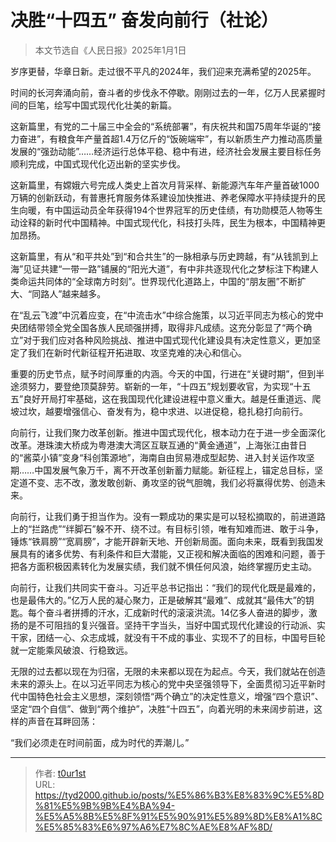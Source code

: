 # 决胜“十四五” 奋发向前行（社论）


> 本文节选自《人民日报》2025年1月1日

岁序更替，华章日新。走过很不平凡的2024年，我们迎来充满希望的2025年。

时间的长河奔涌向前，奋斗者的步伐永不停歇。刚刚过去的一年，亿万人民紧握时间的巨笔，绘写中国式现代化壮美的新篇。

这新篇里，有党的二十届三中全会的“系统部署”，有庆祝共和国75周年华诞的“接力奋进”，有粮食年产量首超1.4万亿斤的“饭碗端牢”，有以新质生产力推动高质量发展的“强劲动能”……经济运行总体平稳、稳中有进，经济社会发展主要目标任务顺利完成，中国式现代化迈出新的坚实步伐。

这新篇里，有嫦娥六号完成人类史上首次月背采样、新能源汽车年产量首破1000万辆的创新跃动，有普惠托育服务体系建设加快推进、养老保障水平持续提升的民生向暖，有中国运动员全年获得194个世界冠军的历史佳绩，有功勋模范人物等生动诠释的新时代中国精神。中国式现代化，科技打头阵，民生为根本，中国精神更加昂扬。

这新篇里，有从“和平共处”到“和合共生”的一脉相承与历史跨越，有“从钱凯到上海”见证共建“一带一路”铺展的“阳光大道”，有中非共逐现代化之梦标注下构建人类命运共同体的“全球南方时刻”。世界现代化道路上，中国的“朋友圈”不断扩大、“同路人”越来越多。

在“乱云飞渡”中沉着应变，在“中流击水”中综合施策，以习近平同志为核心的党中央团结带领全党全国各族人民顽强拼搏，取得非凡成绩。这充分彰显了“两个确立”对于我们应对各种风险挑战、推进中国式现代化建设具有决定性意义，更加坚定了我们在新时代新征程开拓进取、攻坚克难的决心和信心。

重要的历史节点，赋予时间厚重的内涵。今天的中国，行进在“关键时期”，但到半途须努力，要登绝顶莫辞劳。崭新的一年，“十四五”规划要收官，为实现“十五五”良好开局打牢基础，这在我国现代化建设进程中意义重大。越是任重道远、爬坡过坎，越要增强信心、奋发有为，稳中求进、以进促稳，稳扎稳打向前行。

向前行，让我们聚力改革创新。推进中国式现代化，根本动力在于进一步全面深化改革。港珠澳大桥成为粤港澳大湾区互联互通的“黄金通道”，上海张江由昔日的“酱菜小镇”变身“科创策源地”，海南自由贸易港成型起势、进入封关运作攻坚期……中国发展气象万千，离不开改革创新蓄力赋能。新征程上，锚定总目标，坚定道不变、志不改，激发敢创新、勇攻坚的锐气胆魄，我们必将赢得优势、创造未来。

向前行，让我们勇于担当作为。没有一颗成功的果实是可以轻松摘取的，前进道路上的“拦路虎”“绊脚石”躲不开、绕不过。有目标引领，唯有知难而进、敢于斗争，锤炼“铁肩膀”“宽肩膀”，才能开辟新天地、开创新局面。面向未来，既看到我国发展具有的诸多优势、有利条件和巨大潜能，又正视和解决面临的困难和问题，善于把各方面积极因素转化为发展实绩，我们就不惧任何风浪，始终掌握历史主动。

向前行，让我们共同实干奋斗。习近平总书记指出：“我们的现代化既是最难的，也是最伟大的。”亿万人民的凝心聚力，正是破解其“最难”、成就其“最伟大”的钥匙。每个奋斗者拼搏的汗水，汇成新时代的滚滚洪流。14亿多人奋进的脚步，激扬的是不可阻挡的复兴强音。坚持干字当头，当好中国式现代化建设的行动派、实干家，团结一心、众志成城，就没有干不成的事业、实现不了的目标，中国号巨轮就一定能乘风破浪、行稳致远。

无限的过去都以现在为归宿，无限的未来都以现在为起点。今天，我们就站在创造未来的源头上。在以习近平同志为核心的党中央坚强领导下，全面贯彻习近平新时代中国特色社会主义思想，深刻领悟“两个确立”的决定性意义，增强“四个意识”、坚定“四个自信”、做到“两个维护”，决胜“十四五”，向着光明的未来阔步前进，这样的声音在耳畔回荡：

“我们必须走在时间前面，成为时代的弄潮儿。”

---

> 作者: [t0ur1st](https://github.com/tyd2000)  
> URL: https://tyd2000.github.io/posts/%E5%86%B3%E8%83%9C%E5%8D%81%E5%9B%9B%E4%BA%94-%E5%A5%8B%E5%8F%91%E5%90%91%E5%89%8D%E8%A1%8C%E5%85%83%E6%97%A6%E7%8C%AE%E8%AF%8D/  

